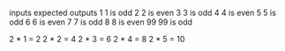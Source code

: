 inputs  expected outputs
1       1 is odd
2       2 is even
3       3 is odd
4       4 is even
5       5 is odd
6       6 is even
7       7 is odd
8       8 is even
99      99 is odd




2 * 1 = 2
2 * 2 = 4
2 * 3 = 6
2 * 4 = 8
2 * 5 = 10
